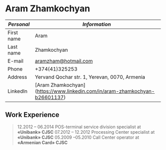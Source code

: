 # Aram Zhamkochyan

_Personal_ | _Information_
-----------|------------
First name | Aram
Last name| Zhamkochyan
E-mail| aramzham@hotmail.com
Phone | +374(41)325253
Address | Yervand Qochar str. 1, Yerevan, 0070, Armenia
LinkedIn | [Aram Zhamkochyan] (https://www.linkedin.com/in/aram-zhamkochyan-b26601137)

## Work Experience

> 12.2012 – 06.2014    POS-terminal service division specialist at **«Unibank» CJSC** 
> 07.2012 – 12.2012    Processing Center specialist at **«Unibank» CJSC** 
> 05.2009 –05.2010     Call Center operator at **«Armenian Card» CJSC** 
